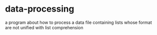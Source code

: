 # data-processing
a program about how to process a data file containing lists whose format are not 
unified with list comprehension
